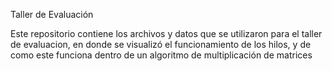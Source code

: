 Taller de Evaluación 

Este repositorio contiene los archivos y datos que se utilizaron para el taller de evaluacion, en donde se visualizó el funcionamiento de los hilos, y de como este funciona dentro de un algoritmo de multiplicación de matrices
